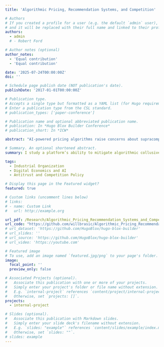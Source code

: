 ```yaml
---
title: 'Algorithmic Pricing, Recommendation Systems, and Competition'

# Authors
# If you created a profile for a user (e.g. the default `admin` user), write the username (folder name) here
# and it will be replaced with their full name and linked to their profile.
authors:
  - admin
  # - Robert Ford

# Author notes (optional)
author_notes:
  - 'Equal contribution'
  - 'Equal contribution'

date: '2025-07-24T00:00:00Z'
doi: ''

# Schedule page publish date (NOT publication's date).
publishDate: '2017-01-01T00:00:00Z'

# Publication type.
# Accepts a single type but formatted as a YAML list (for Hugo requirements).
# Enter a publication type from the CSL standard.
# publication_types: ['paper-conference']

# Publication name and optional abbreviated publication name.
# publication: In *Hugo Blox Builder Conference*
# publication_short: In *ICW*

abstract: "AI-powered pricing algorithms raise concerns about supracompetitive outcomes without explicit coordination. Meanwhile, digital platforms use recommendation systems (RSs) to influence product visibility. This paper models Bertrand-Markov price competition in a differentiated product market with heterogeneous consumers, where both sellers' pricing and the platform's recommendations are AI-driven. The findings show that RSs can autonomously inhibit algorithmic anticompetitive conduct, resulting in prices even below the Bertrand-Nash benchmark. The results hold when the platform only prioritizes profits, as well as with variations in consumer heterogeneity, market conditions, and underlying learning parameters."

# Summary. An optional shortened abstract.
summary: I study a platform’s ability to mitigate algorithmic collusive tendencies via the use of an AI-based recommendation system.

tags:
  - Industrial Organization
  - Digital Economics and AI
  - Antitrust and Competition Policy

# Display this page in the Featured widget?
featured: true

# Custom links (uncomment lines below)
# links:
# - name: Custom Link
#   url: http://example.org

url_pdf: /Research/Algorithmic_Pricing_Recommendation_Systems_and_Competition_20250723.pdf
url_code: "https://github.com/willbrasic/Algorithmic_Pricing_Recommendation_Systems_Competition"
# url_dataset: 'https://github.com/HugoBlox/hugo-blox-builder'
# url_slides: ''
# url_source: 'https://github.com/HugoBlox/hugo-blox-builder'
# url_video: 'https://youtube.com'

# Featured image
# To use, add an image named `featured.jpg/png` to your page's folder.
image:
  focal_point: ''
  preview_only: false

# Associated Projects (optional).
#   Associate this publication with one or more of your projects.
#   Simply enter your project's folder or file name without extension.
#   E.g. `internal-project` references `content/project/internal-project/index.md`.
#   Otherwise, set `projects: []`.
projects:
  - internal-project

# Slides (optional).
#   Associate this publication with Markdown slides.
#   Simply enter your slide deck's filename without extension.
#   E.g. `slides: "example"` references `content/slides/example/index.md`.
#   Otherwise, set `slides: ""`.
# slides: example
---
```


<!-- This work is largely driven by the results in my [previous paper](/publication/When_Asymmetric_Pricing_Algorithms_Collide/) on algorithmic pricing fixing. -->
